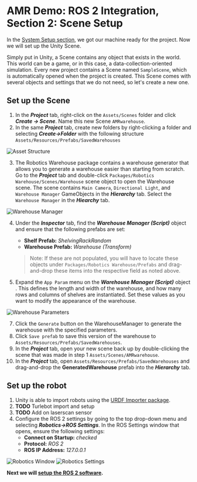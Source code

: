 # AMR Demo: ROS 2 Integration, Section 2: Scene Setup
In the [System Setup section](https://github.com/Unity-Technologies/Robotics-Nav2-SLAM-Example/blob/anthony/demo/tutorial/system_setup.md), we got our machine ready for the project. Now we will set up the Unity Scene.

Simply put in Unity, a Scene contains any object that exists in the world. This world can be a game, or in this case, a data-collection-oriented simulation. Every new project contains a Scene named `SampleScene`, which is automatically opened when the project is created. This Scene comes with several objects and settings that we do not need, so let's create a new one.

## Set up the Scene

1. In the  _**Project**_  tab, right-click on the  `Assets/Scenes`  folder and click  _**Create -> Scene**_. Name this new Scene  `AMRwarehouse`.
2. In the same _**Project**_ tab, create new folders by right-clicking a folder and selecting _**Create->Folder**_ with the following structure `Assets/Resources/Prefabs/SavedWarehouses`
 
![Asset Structure](https://github.com/Unity-Technologies/Robotics-Nav2-SLAM-Example/blob/anthony/demo/tutorial/images/2-resource-hierarchy.png)
 
3. The Robotics Warehouse package contains a warehouse generator that allows you to generate a warehouse easier than starting from scratch. Go to the _**Project**_ tab and double-click `Packages/Robotics Warehouse/Scenes/Warehouse` scene object to open the Warehouse scene. The scene contains `Main Camera`, `Directional Light`, and `Warehouse Manager` GameObjects in the _**Hierarchy**_ tab. Select the `Warehouse Manager` in the _**Hiearchy**_ tab.

![Warehouse Manager](https://github.com/Unity-Technologies/Robotics-Nav2-SLAM-Example/blob/anthony/demo/tutorial/images/2-warehouseManager-hierarchy.png)

4. Under the _**Inspector**_ tab, find the _**Warehouse Manager (Script)**_ object and ensure that the following prefabs are set:
	- **Shelf Prefab:**  _ShelvingRackRandom_ 
	- **Warehouse Prefab:** _Warehouse (Transform)_ 
	> Note: If these are not populated, you will have to locate these objects under `Packages/Robotics Warehouse/Prefabs` and drag-and-drop these items into the respective field as noted above. 
 
5. Expand the  `App Param`  menu on the  _**Warehouse Manager (Script)**_ object . This defines the length and width of the warehouse, and how many rows and columns of shelves are instantiated. Set these values as you want to modify the appearance of the warehouse.

![Warehouse Parameters](https://github.com/Unity-Technologies/Robotics-Nav2-SLAM-Example/blob/anthony/demo/tutorial/images/2-warehousemanager.png)

7. Click the  `Generate`  button on the WarehouseManager to generate the warehouse with the specified parameters.
8. Click  `Save prefab`  to save this version of the warehouse to  `Assets/Resources/Prefabs/SavedWarehouses`. 
9.  In the _**Project**_ tab, open your new scene back up by double-clicking the scene that was made in step 1 `Assets/Scenes/AMRwarehouse`.
10. In the _**Project**_ tab, open `Assets/Resources/Prefabs/SavedWarehouses` and drag-and-drop the **GeneratedWarehouse** prefab into the _**Hierarchy**_ tab.

## Set up the robot

1. Unity is able to import robots using the [URDF Importer package](https://github.com/Unity-Technologies/URDF-Importer).
2. **TODO** Turlebot import and setup
3. **TODO** Add on laserscan sensor
4. Configure the ROS 2 settings by going to the top drop-down menu and selecting _**Robotics->ROS Settings**_. In the ROS Settings window that opens, ensure the following settings:
	 - **Connect on Startup:** _checked_
	 - **Protocol:** _ROS 2_
	 - **ROS IP Address:** _127.0.0.1_

![Robotics Window](https://github.com/Unity-Technologies/Robotics-Nav2-SLAM-Example/blob/anthony/demo/tutorial/images/2-ros_settings_menu.png) ![Robotics Settings](https://github.com/Unity-Technologies/Robotics-Nav2-SLAM-Example/blob/anthony/demo/tutorial/images/2-ros_settings_window.png)

 **Next we will [setup the ROS 2 software](https://github.com/Unity-Technologies/Robotics-Nav2-SLAM-Example/blob/anthony/demo/tutorial/ros2_setup.md).**
